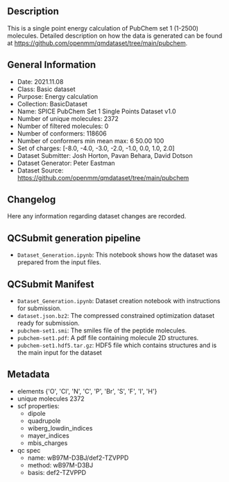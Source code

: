 ## Description

This is a single point energy calculation of PubChem set 1 (1-2500) molecules. Detailed description on how the data is generated can be found at https://github.com/openmm/qmdataset/tree/main/pubchem.

## General Information

 - Date: 2021.11.08
 - Class: Basic dataset 
 - Purpose: Energy calculation
 - Collection: BasicDataset
 - Name: SPICE PubChem Set 1 Single Points Dataset v1.0
 - Number of unique molecules:        2372
 - Number of filtered molecules:      0
 - Number of conformers:              118606
 - Number of conformers min mean max: 6  50.00 100
 - Set of charges: [-8.0, -4.0, -3.0, -2.0, -1.0, 0.0, 1.0, 2.0]
 - Dataset Submitter: Josh Horton, Pavan Behara, David Dotson
 - Dataset Generator: Peter Eastman
 - Dataset Source: https://github.com/openmm/qmdataset/tree/main/pubchem

## Changelog

Here any information regarding dataset changes are recorded.

## QCSubmit generation pipeline

 - `Dataset_Generation.ipynb`: This notebook shows how the dataset was prepared from the input files. 
 
## QCSubmit Manifest

- `Dataset_Generation.ipynb`: Dataset creation notebook with instructions for submission.
- `dataset.json.bz2`: The compressed constrained optimization dataset ready for submission.
- `pubchem-set1.smi`: The smiles file of the peptide molecules.
- `pubchem-set1.pdf`: A pdf file containing molecule 2D structures.
- `pubchem-set1.hdf5.tar.gz`: HDF5 file which contains structures and is the main input for the dataset
 
## Metadata

- elements {'O', 'Cl', 'N', 'C', 'P', 'Br', 'S', 'F', 'I', 'H'}
- unique molecules 2372
- scf properties:
    - dipole
    - quadrupole
    - wiberg_lowdin_indices
    - mayer_indices
    - mbis_charges
- qc spec
    - name: wB97M-D3BJ/def2-TZVPPD
    - method: wB97M-D3BJ
    - basis: def2-TZVPPD
